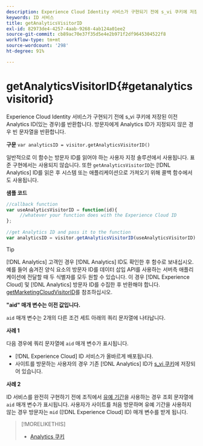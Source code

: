 ```yaml
---
description: Experience Cloud Identity 서비스가 구현되기 전에 s_vi 쿠키에 저장된 이전 Analytics ID(있는 경우)를 반환합니다. 방문자에게 Analytics ID가 지정되지 않은 경우 빈 문자열을 반환합니다.
keywords: ID 서비스
title: getAnalyticsVisitorID
exl-id: 82973de4-4257-4aab-9268-4ab124a01ee2
source-git-commit: cb89ac70e37f35d5e4e2b971f2df9645304522f8
workflow-type: tm+mt
source-wordcount: '298'
ht-degree: 91%

---
```


# getAnalyticsVisitorID{#getanalyticsvisitorid}

Experience Cloud Identity 서비스가 구현되기 전에 s_vi 쿠키에 저장된 이전 Analytics ID(있는 경우)를 반환합니다. 방문자에게 Analytics ID가 지정되지 않은 경우 빈 문자열을 반환합니다.

**구문** `var analyticsID = visitor.getAnalyticsVisitorID()`

일반적으로 이 함수는 방문자 ID를 읽어야 하는 사용자 지정 솔루션에서 사용됩니다. 표준 구현에서는 사용되지 않습니다. 또한 `getAnalyticsVisitorID`는 [!DNL Analytics] ID를 읽은 후 시스템 또는 애플리케이션으로 가져오기 위해 콜백 함수에서도 사용됩니다.

**샘플 코드**

```js
//callback function 
var useAnalyticsVisitorID = function(id){ 
     //whatever your function does with the Experience Cloud ID 
}; 
 
//get Analytics ID and pass it to the function 
var analyticsID = visitor.getAnalyticsVisitorID(useAnalyticsVisitorID)
```

>[!TIP]
>
>[!DNL Analytics] 고객인 경우 [!DNL Analytics] ID도 확인한 후 함수로 보내십시오. 예를 들어 숨겨진 양식 요소의 방문자 ID를 데이터 삽입 API를 사용하는 서버측 애플리케이션에 전달할 때 두 식별자를 모두 원할 수 있습니다. 이 경우 [!DNL Experience Cloud] 및 [!DNL Analytics] 방문자 ID를 수집한 후 반환해야 합니다. [getMarketingCloudVisitorID](../../library/get-set/getmcvid.md)를 참조하십시오.

**&quot;aid&quot; 매개 변수는 이전 값입니다.**

`aid` 매개 변수는 2개의 다른 조건 세트 아래의 쿼리 문자열에 나타납니다. 

**사례 1**

다음 경우에 쿼리 문자열에 `aid` 매개 변수가 표시됩니다.

* [!DNL Experience Cloud] ID 서비스가 올바르게 배포됩니다.
* 사이트를 방문하는 사용자의 경우 기존 [!DNL Analytics] ID가 [s_vi 쿠키](https://experienceleague.adobe.com/docs/core-services/interface/ec-cookies/cookies-analytics.html#section-5d50a078de444d12b7d927d68ff3b679)에 저장되어 있습니다.

**사례 2**

ID 서비스를 완전히 구현하기 전에 조직에서 [유예 기간](../../reference/analytics-reference/grace-period.md)을 사용하는 경우 조회 문자열에 `aid` 매개 변수가 표시됩니다. 사용자가 사이트를 처음 방문하며 유예 기간을 사용하지 않는 경우 방문자는 `mid` ([!DNL Experience Cloud] ID) 매개 변수를 받게 됩니다.

>[!MORELIKETHIS]
>
>* [Analytics 쿠키](https://experienceleague.adobe.com/docs/core-services/interface/ec-cookies/cookies-privacy.html)

